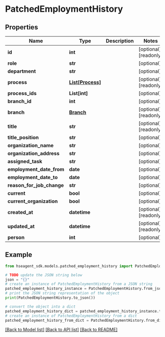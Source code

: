 # PatchedEmploymentHistory


## Properties

Name | Type | Description | Notes
------------ | ------------- | ------------- | -------------
**id** | **int** |  | [optional] [readonly] 
**role** | **str** |  | [optional] 
**department** | **str** |  | [optional] 
**process** | [**List[Process]**](Process.md) |  | [optional] [readonly] 
**process_ids** | **List[int]** |  | [optional] 
**branch_id** | **int** |  | [optional] 
**branch** | [**Branch**](Branch.md) |  | [optional] [readonly] 
**title** | **str** |  | [optional] [readonly] 
**title_position** | **str** |  | [optional] 
**organization_name** | **str** |  | [optional] 
**organization_address** | **str** |  | [optional] 
**assigned_task** | **str** |  | [optional] 
**employment_date_from** | **date** |  | [optional] 
**employment_date_to** | **date** |  | [optional] 
**reason_for_job_change** | **str** |  | [optional] 
**current** | **bool** |  | [optional] 
**current_organization** | **bool** |  | [optional] 
**created_at** | **datetime** |  | [optional] [readonly] 
**updated_at** | **datetime** |  | [optional] [readonly] 
**person** | **int** |  | [optional] 

## Example

```python
from hseagent_sdk.models.patched_employment_history import PatchedEmploymentHistory

# TODO update the JSON string below
json = "{}"
# create an instance of PatchedEmploymentHistory from a JSON string
patched_employment_history_instance = PatchedEmploymentHistory.from_json(json)
# print the JSON string representation of the object
print(PatchedEmploymentHistory.to_json())

# convert the object into a dict
patched_employment_history_dict = patched_employment_history_instance.to_dict()
# create an instance of PatchedEmploymentHistory from a dict
patched_employment_history_from_dict = PatchedEmploymentHistory.from_dict(patched_employment_history_dict)
```
[[Back to Model list]](../README.md#documentation-for-models) [[Back to API list]](../README.md#documentation-for-api-endpoints) [[Back to README]](../README.md)


